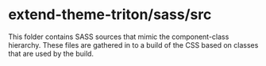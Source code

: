 # extend-theme-triton/sass/src

This folder contains SASS sources that mimic the component-class hierarchy. These files
are gathered in to a build of the CSS based on classes that are used by the build.
